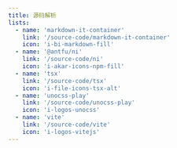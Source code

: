 ```yaml
---
title: 源码解析
lists:
  - name: 'markdown-it-container'
    link: '/source-code/markdown-it-container'
    icon: 'i-bi-markdown-fill'
  - name: '@antfu/ni'
    link: '/source-code/ni'
    icon: 'i-akar-icons-npm-fill'
  - name: 'tsx'
    link: '/source-code/tsx'
    icon: 'i-file-icons-tsx-alt'
  - name: 'unocss-play'
    link: '/source-code/unocss-play'
    icon: 'i-logos-unocss'
  - name: 'vite'
    link: '/source-code/vite'
    icon: 'i-logos-vitejs'
---
```


<ColumnTimeLine :lists="frontmatter.lists"/>
